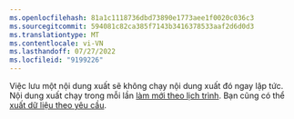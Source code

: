 ```yaml
---
ms.openlocfilehash: 81a1c1118736dbd73890e1773aee1f0020c036c3
ms.sourcegitcommit: 594081c82ca385f7143b3416378533aaf2d6d0d3
ms.translationtype: MT
ms.contentlocale: vi-VN
ms.lasthandoff: 07/27/2022
ms.locfileid: "9199226"
---
```

Việc lưu một nội dung xuất sẽ không chạy nội dung xuất đó ngay lập tức. Nội dung xuất chạy trong mỗi lần [làm mới theo lịch trình](../system.md#schedule-tab). Bạn cũng có thể [xuất dữ liệu theo yêu cầu](../export-destinations.md#run-exports-on-demand).